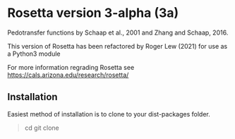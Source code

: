 # Rosetta version 3-alpha (3a) 

Pedotransfer functions by Schaap et al., 2001 and Zhang and Schaap, 2016.

This version of Rosetta has been refactored by Roger Lew (2021) for use as a Python3 module

For more information regrading Rosetta see https://cals.arizona.edu/research/rosetta/

## Installation

Easiest method of installation is to clone to your dist-packages folder.

> cd 
> git clone 

